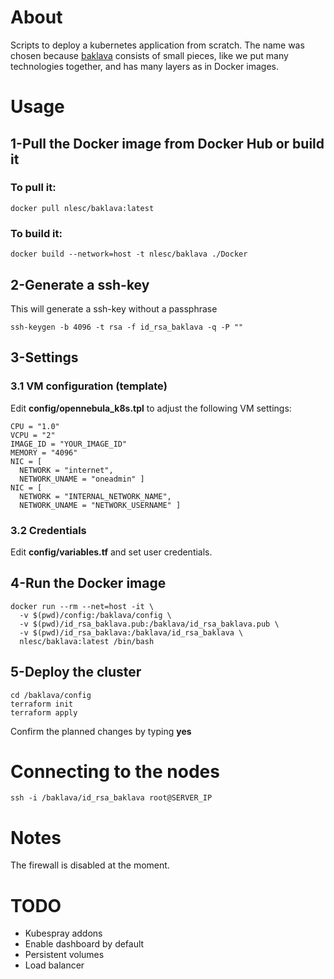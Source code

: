# About
Scripts to deploy a kubernetes application from scratch. The name was chosen because [baklava](https://en.wikipedia.org/wiki/Baklava) consists of small pieces, like we put many technologies together, and has many layers as in Docker images.

# Usage

## 1-Pull the Docker image from Docker Hub or build it

### To pull it:
```shell
docker pull nlesc/baklava:latest
```

### To build it:
```shell
docker build --network=host -t nlesc/baklava ./Docker
```

## 2-Generate a ssh-key
This will generate a ssh-key without a passphrase
```shell
ssh-keygen -b 4096 -t rsa -f id_rsa_baklava -q -P ""
```

## 3-Settings

### 3.1 VM configuration (template)

Edit **config/opennebula_k8s.tpl** to adjust the following VM settings:

    CPU = "1.0"
    VCPU = "2"
    IMAGE_ID = "YOUR_IMAGE_ID"
    MEMORY = "4096"
    NIC = [
      NETWORK = "internet",
      NETWORK_UNAME = "oneadmin" ]
    NIC = [
      NETWORK = "INTERNAL_NETWORK_NAME",
      NETWORK_UNAME = "NETWORK_USERNAME" ]

### 3.2 Credentials
Edit **config/variables.tf** and set user credentials.

## 4-Run the Docker image

```shell
docker run --rm --net=host -it \
  -v $(pwd)/config:/baklava/config \
  -v $(pwd)/id_rsa_baklava.pub:/baklava/id_rsa_baklava.pub \
  -v $(pwd)/id_rsa_baklava:/baklava/id_rsa_baklava \
  nlesc/baklava:latest /bin/bash
```

## 5-Deploy the cluster
```shell
cd /baklava/config
terraform init
terraform apply
```

Confirm the planned changes by typing **yes**

# Connecting to the nodes

```shell
ssh -i /baklava/id_rsa_baklava root@SERVER_IP
```

# Notes

The firewall is disabled at the moment.

# TODO

- Kubespray addons
- Enable dashboard by default
- Persistent volumes
- Load balancer